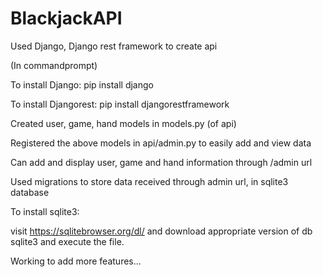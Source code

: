 # BlackjackAPI

Used Django, Django rest framework to create api

(In commandprompt)

To install Django:  pip install django

To install Djangorest:  pip install djangorestframework



Created user, game, hand models in models.py (of api)

Registered the above models in api/admin.py to easily add and view data

Can add and display user, game and hand information through /admin url 

Used migrations to store data received through admin url, in sqlite3 database 


To install sqlite3: 

visit https://sqlitebrowser.org/dl/ and download appropriate version of db sqlite3 and execute the file.

Working to add more features...
